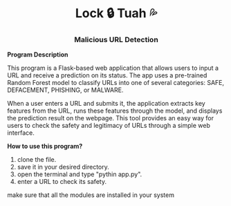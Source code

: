 <h1 align="center">Lock 🔒 Tuah 💦</h1>
<h3 align="center">Malicious URL Detection</h3>

**Program Description**

This program is a Flask-based web application that allows users to input a URL and receive a prediction on its status. The app uses a pre-trained Random Forest model to classify URLs into one of several categories: SAFE, DEFACEMENT, PHISHING, or MALWARE. 

When a user enters a URL and submits it, the application extracts key features from the URL, runs these features through the model, and displays the prediction result on the webpage. This tool provides an easy way for users to check the safety and legitimacy of URLs through a simple web interface.

**How to use this program?**
1. clone the file.
2. save it in your desired directory.
3. open the terminal and type "pythin app.py".
4. enter a URL to check its safety.

make sure that all the modules are installed in your system
